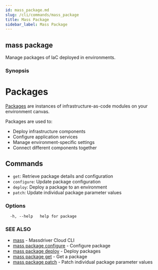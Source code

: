 ```yaml
---
id: mass_package.md
slug: /cli/commands/mass_package
title: Mass Package
sidebar_label: Mass Package
---
```

## mass package

Manage packages of IaC deployed in environments.

### Synopsis

# Packages

[Packages](https://docs.massdriver.cloud/concepts/packages) are instances of infrastructure-as-code modules on your environment canvas.

Packages are used to:
- Deploy infrastructure components
- Configure application services
- Manage environment-specific settings
- Connect different components together

## Commands

- `get`: Retrieve package details and configuration
- `configure`: Update package configuration
- `deploy`: Deploy a package to an environment
- `patch`: Update individual package parameter values


### Options

```
  -h, --help   help for package
```

### SEE ALSO

* [mass](/cli/commands/mass)	 - Massdriver Cloud CLI
* [mass package configure](/cli/commands/mass_package_configure)	 - Configure package
* [mass package deploy](/cli/commands/mass_package_deploy)	 - Deploy packages
* [mass package get](/cli/commands/mass_package_get)	 - Get a package
* [mass package patch](/cli/commands/mass_package_patch)	 - Patch individual package parameter values
